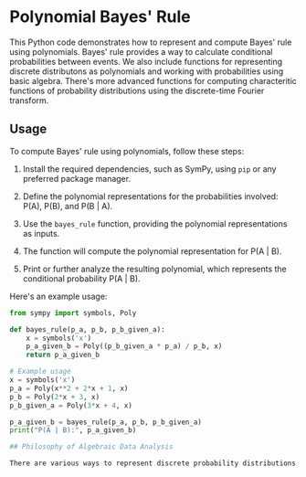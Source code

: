 # Polynomial Bayes' Rule

This Python code demonstrates how to represent and compute Bayes' rule using polynomials. Bayes' rule provides a way to calculate conditional probabilities between events. We also include functions for representing discrete distributons as polynomials and working with probabilities using basic algebra. There's more advanced functions for computing characteritic functions of probability distributions using the discrete-time Fourier transform.

## Usage

To compute Bayes' rule using polynomials, follow these steps:

1. Install the required dependencies, such as SymPy, using `pip` or any preferred package manager.

2. Define the polynomial representations for the probabilities involved: P(A), P(B), and P(B | A).

3. Use the `bayes_rule` function, providing the polynomial representations as inputs.

4. The function will compute the polynomial representation for P(A | B).

5. Print or further analyze the resulting polynomial, which represents the conditional probability P(A | B).

Here's an example usage:

```python
from sympy import symbols, Poly

def bayes_rule(p_a, p_b, p_b_given_a):
    x = symbols('x')
    p_a_given_b = Poly((p_b_given_a * p_a) / p_b, x)
    return p_a_given_b

# Example usage
x = symbols('x')
p_a = Poly(x**2 + 2*x + 1, x)
p_b = Poly(2*x + 3, x)
p_b_given_a = Poly(3*x + 4, x)

p_a_given_b = bayes_rule(p_a, p_b, p_b_given_a)
print("P(A | B):", p_a_given_b)

## Philosophy of Algebraic Data Analysis

There are various ways to represent discrete probability distributions as polynomials. Multiplying polynomials corresponds to convolution of probability disttributions. We can also represent probability distributions uniquely using Fourier transform. you can perform powerful data analysis using basic algebraic operations corresponding to convolutions. 

